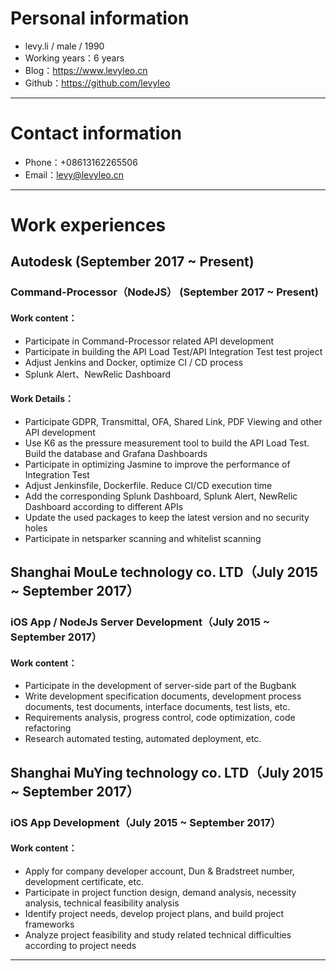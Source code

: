 # Personal information

 - levy.li / male / 1990 
 - Working years：6 years
 - Blog：https://www.levyleo.cn
 - Github：https://github.com/levyleo 

---

# Contact information

- Phone：+08613162265506 
- Email：levy@levyleo.cn 

---

# Work experiences

## Autodesk (September 2017 ~ Present)

### Command-Processor（NodeJS） (September 2017 ~ Present)

#### Work content：

 - Participate in Command-Processor related API development
 - Participate in building the API Load Test/API Integration Test test project
 - Adjust Jenkins and Docker, optimize CI / CD process
 - Splunk Alert、NewRelic Dashboard

#### Work Details：
 
 - Participate GDPR, Transmittal, OFA, Shared Link, PDF Viewing and other API development
 - Use K6 as the pressure measurement tool to build the API Load Test. Build the database and Grafana Dashboards
 - Participate in optimizing Jasmine to improve the performance of Integration Test
 - Adjust Jenkinsfile, Dockerfile. Reduce CI/CD execution time
 - Add the corresponding Splunk Dashboard, Splunk Alert, NewRelic Dashboard according to different APIs
 - Update the used packages to keep the latest version and no security holes
 - Participate in netsparker scanning and whitelist scanning

## Shanghai MouLe technology co. LTD（July 2015 ~ September 2017）

### iOS App / NodeJs Server Development（July 2015 ~ September 2017）

#### Work content：
 - Participate in the development of server-side part of the Bugbank
 - Write development specification documents, development process documents, test documents, interface documents, test lists, etc.
 - Requirements analysis, progress control, code optimization, code refactoring
 - Research automated testing, automated deployment, etc.

## Shanghai MuYing technology co. LTD（July 2015 ~ September 2017）

### iOS App Development（July 2015 ~ September 2017）

#### Work content：

- Apply for company developer account, Dun & Bradstreet number, development certificate, etc.
- Participate in project function design, demand analysis, necessity analysis, technical feasibility analysis
- Identify project needs, develop project plans, and build project frameworks
- Analyze project feasibility and study related technical difficulties according to project needs

---